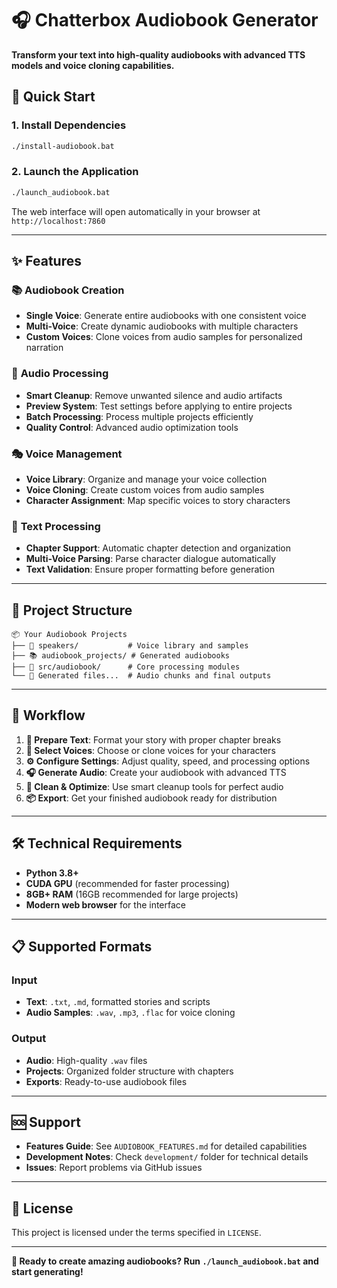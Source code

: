 # 🎧 Chatterbox Audiobook Generator

**Transform your text into high-quality audiobooks with advanced TTS models and voice cloning capabilities.**

## 🚀 Quick Start

### 1. Install Dependencies
```bash
./install-audiobook.bat
```

### 2. Launch the Application
```bash
./launch_audiobook.bat
```

The web interface will open automatically in your browser at `http://localhost:7860`

---

## ✨ Features

### 📚 **Audiobook Creation**
- **Single Voice**: Generate entire audiobooks with one consistent voice
- **Multi-Voice**: Create dynamic audiobooks with multiple characters
- **Custom Voices**: Clone voices from audio samples for personalized narration

### 🎵 **Audio Processing**
- **Smart Cleanup**: Remove unwanted silence and audio artifacts
- **Preview System**: Test settings before applying to entire projects
- **Batch Processing**: Process multiple projects efficiently
- **Quality Control**: Advanced audio optimization tools

### 🎭 **Voice Management**
- **Voice Library**: Organize and manage your voice collection
- **Voice Cloning**: Create custom voices from audio samples
- **Character Assignment**: Map specific voices to story characters

### 📖 **Text Processing**
- **Chapter Support**: Automatic chapter detection and organization
- **Multi-Voice Parsing**: Parse character dialogue automatically
- **Text Validation**: Ensure proper formatting before generation

---

## 📁 Project Structure

```
📦 Your Audiobook Projects
├── 🎤 speakers/           # Voice library and samples
├── 📚 audiobook_projects/ # Generated audiobooks
├── 🔧 src/audiobook/      # Core processing modules
└── 📄 Generated files...  # Audio chunks and final outputs
```

---

## 🎯 Workflow

1. **📝 Prepare Text**: Format your story with proper chapter breaks
2. **🎤 Select Voices**: Choose or clone voices for your characters  
3. **⚙️ Configure Settings**: Adjust quality, speed, and processing options
4. **🎧 Generate Audio**: Create your audiobook with advanced TTS
5. **🧹 Clean & Optimize**: Use smart cleanup tools for perfect audio
6. **📦 Export**: Get your finished audiobook ready for distribution

---

## 🛠️ Technical Requirements

- **Python 3.8+**
- **CUDA GPU** (recommended for faster processing)
- **8GB+ RAM** (16GB recommended for large projects)
- **Modern web browser** for the interface

---

## 📋 Supported Formats

### Input
- **Text**: `.txt`, `.md`, formatted stories and scripts
- **Audio Samples**: `.wav`, `.mp3`, `.flac` for voice cloning

### Output
- **Audio**: High-quality `.wav` files
- **Projects**: Organized folder structure with chapters
- **Exports**: Ready-to-use audiobook files

---

## 🆘 Support

- **Features Guide**: See `AUDIOBOOK_FEATURES.md` for detailed capabilities
- **Development Notes**: Check `development/` folder for technical details
- **Issues**: Report problems via GitHub issues

---

## 📄 License

This project is licensed under the terms specified in `LICENSE`.

---

**🎉 Ready to create amazing audiobooks? Run `./launch_audiobook.bat` and start generating!** 